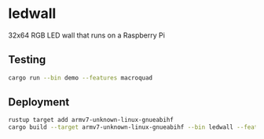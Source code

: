 # ledwall

32x64 RGB LED wall that runs on a Raspberry Pi

## Testing

```sh
cargo run --bin demo --features macroquad
```

## Deployment

```sh
rustup target add armv7-unknown-linux-gnueabihf
cargo build --target armv7-unknown-linux-gnueabihf --bin ledwall --features rpi-led-matrix
```
